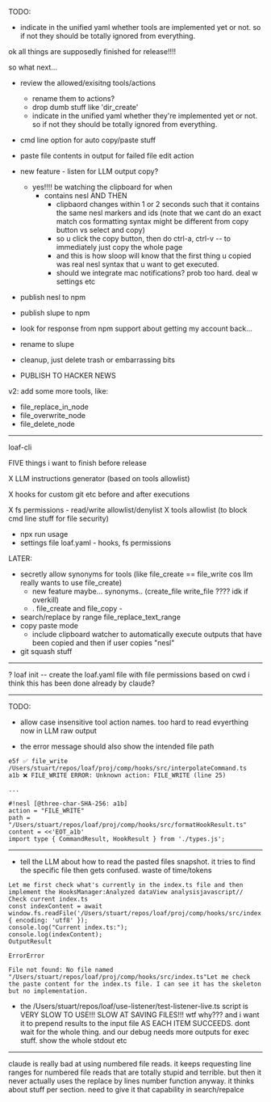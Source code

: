

TODO:

- indicate in the unified yaml whether tools are implemented yet or not.  so if not they should be totally ignored from everything. 



ok all things are supposedly finished for release!!!!

so what next...


- review the allowed/exisitng tools/actions
    - rename them to actions?
    - drop dumb stuff like 'dir_create'
    - indicate in the unified yaml whether they're implemented yet or not.  so if not they should be totally ignored from everything. 
- cmd line option for auto copy/paste stuff
- paste file contents in output for failed file edit action
- new feature - listen for LLM output copy?  
    - yes!!!!  be watching the clipboard for when
        - contains nesl AND THEN
            - clipbaord changes within 1 or 2 seconds such that it contains the same nesl markers and ids (note that we cant do an exact match cos formatting syntax might be different from copy button vs select and copy)
            - so u click the copy button, then do ctrl-a, ctrl-v -- to immediately just copy the whole page
            - and this is how sloop will know that the first thing u copied was real nesl syntax that u want to get executed.  
            - should we integrate mac notifications?  prob too hard. deal w settings etc
- publish nesl to npm 
- publish slupe to npm 
- look for response from npm support about getting my account back...             
- rename to slupe
- cleanup, just delete trash or embarrassing bits

- PUBLISH TO HACKER NEWS

v2: add some more tools, like:

- file_replace_in_node
- file_overwrite_node
- file_delete_node

-----

loaf-cli 


FIVE things i want to finish before release 


X LLM instructions generator (based on tools allowlist)

X hooks for custom git etc before and after executions

X fs permissions - read/write allowlist/denylist
X tools allowlist (to block cmd line stuff for file security)


- npx run usage
- settings file loaf.yaml - hooks, fs permissions 

LATER:


- secretly allow synonyms for tools (like file_create == file_write cos llm really wants to use file_create)
    - new feature maybe... synonyms.. (create_file write_file ???? idk if overkill)
    - .  file_create and file_copy  -
- search/replace by range file_replace_text_range
- copy paste mode 
    - include clipboard watcher to automatically execute outputs that have been copied and then if user copies "nesl" 
- git squash stuff
    
----


? loaf init -- create the loaf.yaml file with file permissions based on cwd
    i think this has been done already by claude? 


-----

TODO:

- allow case insensitive tool action names.  too hard to read evyerthing now in LLM raw output

- the error message should also show the intended file path
```
e5f ✅ file_write /Users/stuart/repos/loaf/proj/comp/hooks/src/interpolateCommand.ts
a1b ❌ FILE_WRITE ERROR: Unknown action: FILE_WRITE (line 25)

...

#!nesl [@three-char-SHA-256: a1b]
action = "FILE_WRITE"
path = "/Users/stuart/repos/loaf/proj/comp/hooks/src/formatHookResult.ts"
content = <<'EOT_a1b'
import type { CommandResult, HookResult } from './types.js';
```

---

- tell the LLM about how to read the pasted files snapshot.  it tries to find the specific file then gets confused. waste of time/tokens
```
Let me first check what's currently in the index.ts file and then implement the HooksManager:Analyzed dataView analysisjavascript// Check current index.ts
const indexContent = await window.fs.readFile('/Users/stuart/repos/loaf/proj/comp/hooks/src/index.ts', { encoding: 'utf8' });
console.log("Current index.ts:");
console.log(indexContent);
OutputResult

ErrorError

File not found: No file named "/Users/stuart/repos/loaf/proj/comp/hooks/src/index.ts"Let me check the paste content for the index.ts file. I can see it has the skeleton but no implementation.
```

- the /Users/stuart/repos/loaf/use-listener/test-listener-live.ts script is VERY SLOW TO USE!!! SLOW AT SAVING FILES!!! wtf why??? and i want it to prepend results to the input file AS EACH ITEM SUCCEEDS.  dont wait for the whole thing. and our debug needs more outputs for exec stuff.  show the whole stdout etc

---

claude is really bad at using numbered file reads.  it keeps requesting line ranges for numbered file reads that are totally stupid and terrible.  but then it never actually uses the replace by lines number function anyway.  it thinks about stuff per section.  need to give it that capability in search/repalce